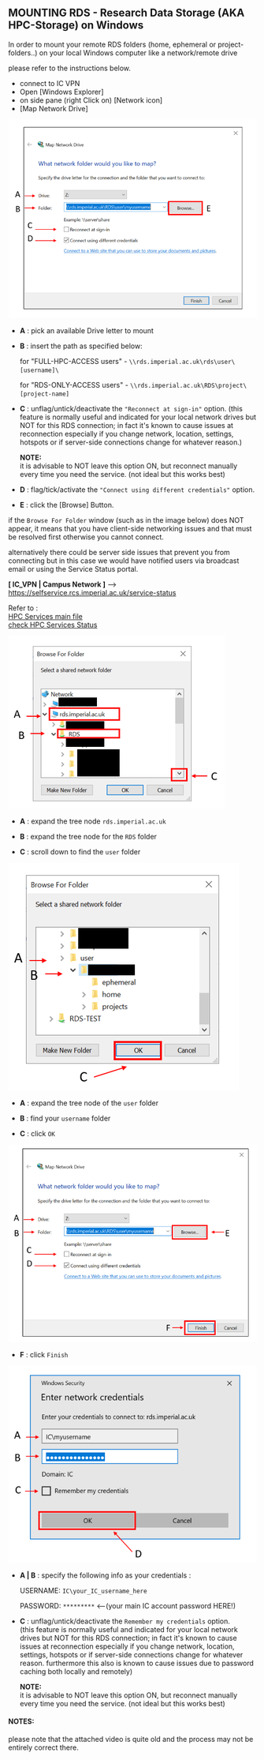## MOUNTING RDS - Research Data Storage (AKA HPC-Storage) on Windows

In order to mount your remote RDS folders (home, ephemeral or project-folders..) on your local Windows computer like a network/remote drive

please refer to the instructions below.

- connect to IC VPN
- Open [Windows Explorer]  
- on side pane (right Click on) [Network icon]     
- [Map Network Drive]  

![00001](assets/images/00001.png)

- **A** : pick an available Drive letter to mount  

- **B** : insert the path as specified below:  

  for "FULL-HPC-ACCESS users" -  `\\rds.imperial.ac.uk\rds\user\[username]\`  

  for "RDS-ONLY-ACCESS users" -  `\\rds.imperial.ac.uk\RDS\project\[project-name]`  

- **C** :  unflag/untick/deactivate the ``"Reconnect at sign-in"`` option.
  (this feature is normally useful and indicated for your local network drives but NOT for this RDS connection; in fact it's known to cause issues at reconnection especially if you change network, location, settings, hotspots or if server-side connections change for whatever reason.)

  **NOTE:**  
  it is advisable to NOT leave this option ON, but reconnect manually every time you need the service. (not ideal but this works best)

- **D** :  flag/tick/activate the  `"Connect using different credentials"` option.  

- **E** :  click the [Browse] Button.

if the `Browse For Folder` window (such as in the image below) does NOT appear, it means that you have client-side networking issues and that must be resolved first otherwise you cannot connect.

alternatively there could be server side issues that prevent you from connecting but in this case we would have notified users via broadcast email or using the Service Status portal.

**[ IC_VPN | Campus Network ]** --> https://selfservice.rcs.imperial.ac.uk/service-status

Refer to :  
[HPC Services main file](/README.md)  
[check HPC Services Status](/Service_Status.md)  


![00002](assets/images/00002.png)


- **A** : expand the tree node `rds.imperial.ac.uk`  

- **B** : expand the tree node for the `RDS` folder  

- **C** : scroll down to find the `user` folder  


![00003](assets/images/00003.png)

- **A** : expand the tree node of the `user` folder

- **B** : find your `username` folder

- **C** : click `OK`

![00004](assets/images/00004.png)


- **F** : click `Finish`

![00005](assets/images/00005.png)

- **A | B** :  specify the following info as your credentials :  

  USERNAME:   `IC\your_IC_username_here`  

  PASSWORD:   `*********` <--(your main IC account password HERE!)


- **C** : unflag/untick/deactivate the `Remember my credentials` option.  
  (this feature is normally useful and indicated for your local network drives but NOT for this RDS connection; in fact it's known to cause issues at reconnection especially if you change network, location, settings, hotspots or if server-side connections change for whatever reason.
  furthermore this also is known to cause issues due to password caching both locally and remotely)

  **NOTE:**  
  it is advisable to NOT leave this option ON, but reconnect manually every time you need the service. (not ideal but this works best)





#### NOTES:

please note that the attached video is quite old and the process may not be entirely correct there.


